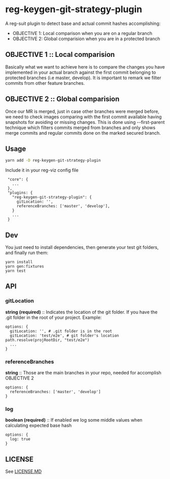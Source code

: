 # reg-keygen-git-strategy-plugin

A reg-suit plugin to detect base and actual commit hashes accomplishing:

- OBJECTIVE 1: Local comparison when you are on a regular branch
- OBJECTIVE 2: Global comparision when you are in a protected branch

## OBJECTIVE 1 :: Local comparision

Basically what we want to achieve here is to compare the changes you have implemented in your actual branch against the first commit belonging to protected branches (i.e master, develop). It is important to remark we filter commits from other feature branches.

## OBJECTIVE 2 :: Global comparision

Once our MR is merged, just in case other branches were merged before, we need to check images comparing with the first commit available having snapshots for avoiding or missing changes. This is done using --first-parent technique which filters commits merged from branches and only shows merge commits and regular commits done on the marked secured branch.

## Usage

```sh
yarn add -D reg-keygen-git-strategy-plugin
```

Include it in your reg-viz config file

```
 "core": {
   ...
 },
 "plugins: {
   "reg-keygen-git-strategy-plugin": {
     gitLocation: '',
     referenceBranches: ['master', 'develop'],
   }
   ...
 }
```

## Dev

You just need to install dependencies, then generate your test git folders, and finally run them:

```
yarn install
yarn gen:fixtures
yarn test
```

## API

### gitLocation

**string (required)** :: Indicates the location of the git folder. If you have the .git folder in the root of your project. Example:

```
options: {
  gitLocation: '', # .git folder is in the root
  gitLocation: 'test/e2e', # git folder's location path.resolve(projRootDir, "test/e2e")
  ...
}
```

### referenceBranches

**string[](required)** :: Those are the main branches in your repo, needed for accomplish OBJECTIVE 2

```
options: {
  referenceBranches: ['master', 'develop']
}
```

### log

**boolean (required)** :: If enabled we log some middle values when calculating expected base hash

```
options: {
  log: true
}
```

## LICENSE

See [LICENSE.MD](/LICENSE.md)
